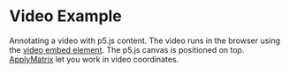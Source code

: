 # Video Example

Annotating a video with p5.js content. The video runs in the browser using the [video embed element](https://developer.mozilla.org/en-US/docs/Web/HTML/Element/video). The p5.js canvas is positioned on top. [ApplyMatrix](https://p5js.org/reference/p5/applyMatrix/) let you work in video coordinates.



